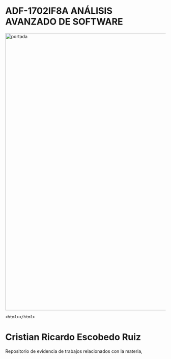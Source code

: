 # ADF-1702IF8A ANÁLISIS AVANZADO DE SOFTWARE

<img title="" src="file:///home/cmcgrath/Tec%20Tijuana/9no%20Semestre/4.-%20Analisis%20Avanzado%20de%20Software/GitHub/ITN-ADF-1702IF8A/img/portada.jpg" alt="portada" data-align="center" width="871">

```mermaid
<html></html>
```

# Cristian Ricardo Escobedo Ruiz

Repositorio de evidencia de trabajos relacionados con la materia,
